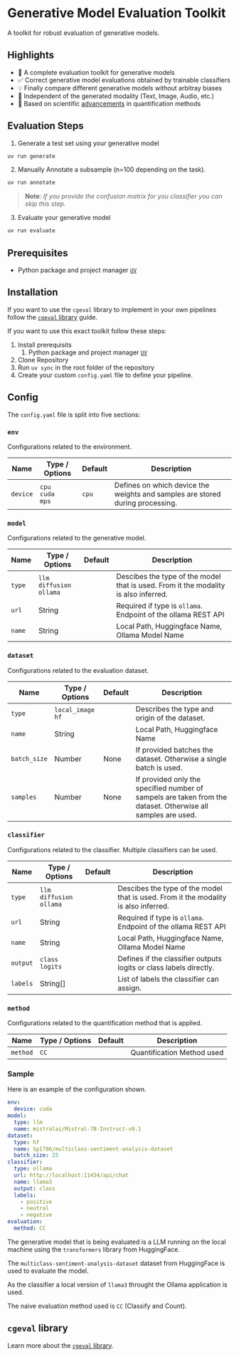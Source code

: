 # Generative Model Evaluation Toolkit

A toolkit for robust evaluation of generative models.

## Highlights

- 🚀 A complete evaluation toolkit for generative models
- ✅ Correct generative model evaluations obtained by trainable classifiers 
- 💡 Finally compare different generative models without arbitray biases
- 📱 Independent of the generated modality (Text, Image, Audio, etc.)
- 🔬 Based on scientific [advancements](https://ojs.aaai.org/index.php/ICWSM/article/view/31411) in quantification methods

## Evaluation Steps

1. Generate a test set using your generative model
```bash
uv run generate
```
2. Manually Annotate a subsample (n=100 depending on the task).
```bash
uv run annotate
```
> **Note**: *If you provide the confusion matrix for you classifier you can skip this step.*
3. Evaluate your generative model
```bash
uv run evaluate
```


## Prerequisites

- Python package and project manager [`UV`](https://github.com/astral-sh/uv)

## Installation

If you want to use the `cgeval` library to implement in your own pipelines follow the [`cgeval` library](#cgeval-library) guide.

If you want to use this exact toolkit follow these steps:

1. Install prerequisits
   1. Python package and project manager [`UV`](https://github.com/astral-sh/uv)
2. Clone Repository
3. Run `uv sync` in the root folder of the repository
4. Create your custom `config.yaml` file to define your pipeline.


## Config

The `config.yaml` file is split into five sections:

### `env`
Configurations related to the environment.

|Name|Type / Options|Default|Description|
|-|-|-|-|
|`device`|`cpu`</br>`cuda`</br>`mps`|`cpu`|Defines on which device the weights and samples are stored during processing.|

### `model`
Configurations related to the generative model.

|Name|Type / Options|Default|Description|
|-|-|-|-|
|`type`|`llm`</br>`diffusion`</br>`ollama`||Descibes the type of the model that is used. From it the modality is also inferred.|
|`url`|String||Required if type is `ollama`. Endpoint of the ollama REST API|
|`name`|String||Local Path, Huggingface Name, Ollama Model Name|

### `dataset`
Configurations related to the evaluation dataset.

|Name|Type / Options|Default|Description|
|-|-|-|-|
|`type`|`local_image`</br>`hf`||Describes the type and origin of the dataset.|
|`name`|String||Local Path, Huggingface Name|
|`batch_size`|Number|None|If provided batches the dataset. Otherwise a single batch is used.|
|`samples`|Number|None|If provided only the specified number of sampels are taken from the dataset. Otherwise all samples are used.|

### `classifier`
Configurations related to the classifier. 
Multiple classifiers can be used.

|Name|Type / Options|Default|Description|
|-|-|-|-|
|`type`|`llm`</br>`diffusion`</br>`ollama`||Descibes the type of the model that is used. From it the modality is also inferred.|
|`url`|String||Required if type is `ollama`. Endpoint of the ollama REST API|
|`name`|String||Local Path, Huggingface Name, Ollama Model Name|
|`output`|`class`</br>`logits`||Defines if the classifier outputs logits or class labels directly.|
|`labels`|String[]||List of labels the classifier can assign.|


### `method`
Configurations related to the quantification method that is applied.

|Name|Type / Options|Default|Description|
|-|-|-|-|
|`method`|`CC`||Quantification Method used|

### Sample
Here is an example of the configuration shown.

```yaml
env:
  device: cuda
model:
  type: llm
  name: mistralai/Mistral-7B-Instruct-v0.1
dataset:
  type: hf
  name: Sp1786/multiclass-sentiment-analysis-dataset
  batch_size: 25
classifier:
  type: ollama
  url: http://localhost:11434/api/chat
  name: llama3
  output: class
  labels: 
    - positive
    - neutral
    - negative
evaluation:
  method: CC
```

The generative model that is being evaluated is a LLM running on the local machine using the `transformers` library from HuggingFace.

The `multiclass-sentiment-analysis-dataset` dataset from HuggingFace is used to evaluate the model.

As the classifier a local version of `llama3` throught the Ollama application is used.

The naive evaluation method used is `CC` (Classify and Count).


## `cgeval` library

Learn more about the [`cgeval` library](./package/cgeval/README.md).
